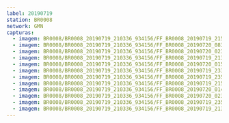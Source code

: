 ```yaml
---
label: 20190719
station: BR0008
network: GMN
capturas:
  - imagem: BR0008/BR0008_20190719_210336_934156/FF_BR0008_20190719_215520_099_0042752.fits_maxpixel.jpg
  - imagem: BR0008/BR0008_20190719_210336_934156/FF_BR0008_20190720_083035_331_0562432.fits_maxpixel.jpg
  - imagem: BR0008/BR0008_20190719_210336_934156/FF_BR0008_20190720_023931_118_0275712.fits_maxpixel.jpg
  - imagem: BR0008/BR0008_20190719_210336_934156/FF_BR0008_20190719_213129_414_0023296.fits_maxpixel.jpg
  - imagem: BR0008/BR0008_20190719_210336_934156/FF_BR0008_20190720_015143_911_0237312.fits_maxpixel.jpg
  - imagem: BR0008/BR0008_20190719_210336_934156/FF_BR0008_20190719_233609_147_0125952.fits_maxpixel.jpg
  - imagem: BR0008/BR0008_20190719_210336_934156/FF_BR0008_20190719_235857_487_0144640.fits_maxpixel.jpg
  - imagem: BR0008/BR0008_20190719_210336_934156/FF_BR0008_20190719_215501_097_0042496.fits_maxpixel.jpg
  - imagem: BR0008/BR0008_20190719_210336_934156/FF_BR0008_20190720_014716_799_0233472.fits_maxpixel.jpg
  - imagem: BR0008/BR0008_20190719_210336_934156/FF_BR0008_20190720_023912_477_0275456.fits_maxpixel.jpg
  - imagem: BR0008/BR0008_20190719_210336_934156/FF_BR0008_20190719_235916_389_0144896.fits_maxpixel.jpg
  - imagem: BR0008/BR0008_20190719_210336_934156/FF_BR0008_20190719_213110_218_0023040.fits_maxpixel.jpg
---
```

